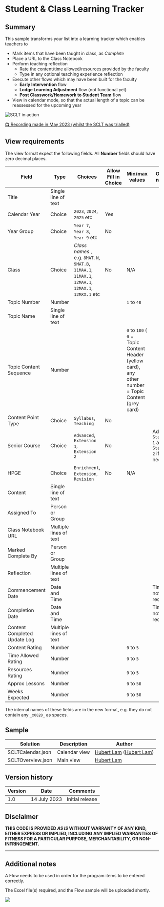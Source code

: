 # Student & Class Learning Tracker

## Summary

This sample transforms your list into a learning tracker which enables teachers to 
- Mark items that have been taught in class, as _Complete_
- Place a URL to the Class Notebook
- Perform teaching reflection
  - Rate the content/time allowed/resources provided by the faculty
  - Type in any optional teaching experience reflection
- Execute other flows which may have been built for the faculty
  - **Early Intervention** flow
  - **Lodge Learning Adjustment** flow (not functional yet)
  - **Post Classwork/Homework to Student Team** flow
- View in calendar mode, so that the actual length of a topic can be reassessed for the upcoming year

![SCLT in action](./SCLT.gif)

[📺 Recording made in May 2023 (whilst the SCLT was trialled)](https://youtu.be/MJj9jWLtQQU)

## View requirements
The view format expect the following fields. All **Number** fields should have zero decimal places.

Field |Type | Choices | Allow Fill in Choice | Min/max values | Other notes
--------|---------|--------|---------|---------|---------
Title	| Single line of text	 | | 
Calendar Year | Choice | `2023`, `2024`, `2025` etc | Yes  |  | 
Year Group | Choice	| `Year 7`, `Year 8`, `Year 9` etc | No |  | 
Class	| Choice | _Class names_ , e.g. `8MAT.N`, `9MAT.B`, `11MAA.1`, `11MAX.1`, `12MAA.1`, `12MAX.1`, `12MXX.1` etc | No | N/A
Topic Number | Number	|| | `1` to `40`
Topic Name | Single line of text | | 
Topic Content Sequence | Number	| | | `0` to `100` ( `0` = Topic Content Header (yellow card), any other number = Topic Content (grey card)
Content Point Type | Choice	| `Syllabus`, `Teaching` | No | 
Senior Course | Choice | `Advanced`, `Extension 1`, `Extension 2` | No |  | Add `Standard 1` and `Standard 2` if needed
HPGE | Choice	| `Enrichment`, `Extension`, `Revision` | No | N/A
Content	| Single line of text	
Assigned To	| Person or Group	
Class Notebook URL | Multiple lines of text	
Marked Complete By | Person or Group	
Reflection |	Multiple lines of text	
Commencement Date	| Date and Time	| | | | Time not required
Completion Date | Date and Time	| | | | Time not required
Content Completed Update Log | Multiple lines of text	
Content Rating | Number	| | | `0` to `5` | 
Time Allowed Rating | Number	| | | `0` to `5` | 
Resources Rating | Number	| | | `0` to `5` | 
Approx Lessons | Number	| | | `0` to `50` | 
Weeks Expected | Number| | | `0` to `50` | 

The internal names of these fields are in the new format, e.g. they do not contain any `_x0020_` as spaces.


## Sample

Solution| Description | Author
--------|---------|---------
SCLTCalendar.json | Calendar view | [Hubert Lam](https://github.com/z3019494) ([Hubert Lam](https://twitter.com/z3019494))
SCLTOverview.json | Main view | [Hubert Lam](https://twitter.com/z3019494)

## Version history

Version|Date|Comments
-------|----|--------
1.0|14 July 2023|Initial release

## Disclaimer

**THIS CODE IS PROVIDED *AS IS* WITHOUT WARRANTY OF ANY KIND, EITHER EXPRESS OR IMPLIED, INCLUDING ANY IMPLIED WARRANTIES OF FITNESS FOR A PARTICULAR PURPOSE, MERCHANTABILITY, OR NON-INFRINGEMENT.**

---

## Additional notes
A Flow needs to be used in order for the program items to be entered correctly.

The Excel file(s) required, and the Flow sample will be uploaded shortly.

<img src="https://pnptelemetry.azurewebsites.net/list-formatting/view-samples/student-class-learning-tracker" />
